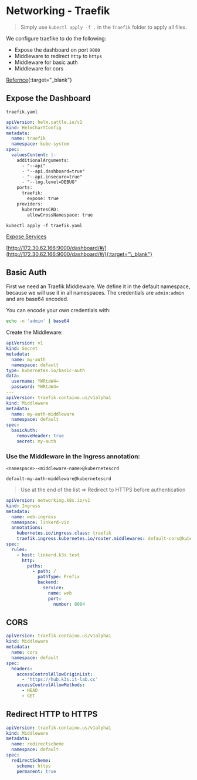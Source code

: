 # Networking - Traefik

> Simply use `kubectl apply -f .` in the `Traefik` folder to apply all files.

We configure traefike to do the following:

- Expose the dashboard on port `9000`
- Middleware to redirect `http` to `https`
- Middleware for basic auth
- Middleware for cors

[Refernce](https://qdnqn.com/how-to-configure-traefik-on-k3s/){:target="\_blank"}

## Expose the Dashboard

`traefik.yaml`

```yaml
apiVersion: helm.cattle.io/v1
kind: HelmChartConfig
metadata:
  name: traefik
  namespace: kube-system
spec:
  valuesContent: |-
    additionalArguments:
      - "--api"
      - "--api.dashboard=true"
      - "--api.insecure=true"
      - "--log.level=DEBUG"
    ports:
      traefik:
        expose: true
    providers:
      kubernetesCRD:
        allowCrossNamespace: true
```

`kubectl apply -f traefik.yaml`

[Expose Services](/usage/expose)

[http://172.30.62.166:9000/dashboard/#/](http://172.30.62.166:9000/dashboard/#/){:target="\_blank"}

## Basic Auth

First we need an Traefik Middleware. We define it in the default namespace, because we will use it in all namespaces.
The credentials are `admin:admin` and are base64 encoded.

You can encode your own credentials with:

```bash
echo -n 'admin' | base64
```

Create the Middleware:

```yaml
apiVersion: v1
kind: Secret
metadata:
  name: my-auth
  namespace: default
type: kubernetes.io/basic-auth
data:
  username: YWRtaW4=
  password: YWRtaW4=
---
apiVersion: traefik.containo.us/v1alpha1
kind: Middleware
metadata:
  name: my-auth-middleware
  namespace: default
spec:
  basicAuth:
    removeHeader: true
    secret: my-auth
```

### Use the Middleware in the Ingress annotation:

`<namespace>-<middleware-name>@kubernetescrd`

`default-my-auth-middleware@kubernetescrd`

> Use at the end of the list => Redirect to HTTPS before authentication

```yaml
apiVersion: networking.k8s.io/v1
kind: Ingress
metadata:
  name: web-ingress
  namespace: linkerd-viz
  annotations:
    kubernetes.io/ingress.class: traefik
    traefik.ingress.kubernetes.io/router.middlewares: default-cors@kubernetescrd,default-redirectscheme@kubernetescrd,default-my-auth-middleware@kubernetescrd
spec:
  rules:
    - host: linkerd.k3s.test
      http:
        paths:
          - path: /
            pathType: Prefix
            backend:
              service:
                name: web
                port:
                  number: 8084
```

## CORS

```yaml
apiVersion: traefik.containo.us/v1alpha1
kind: Middleware
metadata:
  name: cors
  namespace: default
spec:
  headers:
    accessControlAllowOriginList:
      - 'https://hub.k3s.it-lab.cc'
    accessControlAllowMethods:
      - HEAD
      - GET
```

## Redirect HTTP to HTTPS

```yaml
apiVersion: traefik.containo.us/v1alpha1
kind: Middleware
metadata:
  name: redirectscheme
  namespace: default
spec:
  redirectScheme:
    scheme: https
    permanent: true
```
